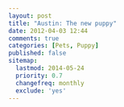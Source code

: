 ```yaml
---
layout: post
title: "Austin: The new puppy"
date: 2012-04-03 12:44
comments: true
categories: [Pets, Puppy]
published: false
sitemap:
  lastmod: 2014-05-24
  priority: 0.7
  changefreq: monthly
  exclude: 'yes'
---
```

